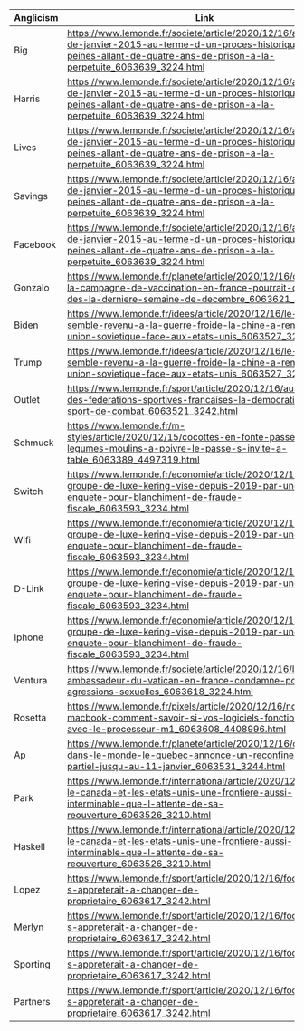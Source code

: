 | Anglicism | Link |
|-----------|------|
| Big | https://www.lemonde.fr/societe/article/2020/12/16/attentats-de-janvier-2015-au-terme-d-un-proces-historique-des-peines-allant-de-quatre-ans-de-prison-a-la-perpetuite_6063639_3224.html |
| Harris | https://www.lemonde.fr/societe/article/2020/12/16/attentats-de-janvier-2015-au-terme-d-un-proces-historique-des-peines-allant-de-quatre-ans-de-prison-a-la-perpetuite_6063639_3224.html |
| Lives | https://www.lemonde.fr/societe/article/2020/12/16/attentats-de-janvier-2015-au-terme-d-un-proces-historique-des-peines-allant-de-quatre-ans-de-prison-a-la-perpetuite_6063639_3224.html |
| Savings | https://www.lemonde.fr/societe/article/2020/12/16/attentats-de-janvier-2015-au-terme-d-un-proces-historique-des-peines-allant-de-quatre-ans-de-prison-a-la-perpetuite_6063639_3224.html |
| Facebook | https://www.lemonde.fr/societe/article/2020/12/16/attentats-de-janvier-2015-au-terme-d-un-proces-historique-des-peines-allant-de-quatre-ans-de-prison-a-la-perpetuite_6063639_3224.html |
| Gonzalo | https://www.lemonde.fr/planete/article/2020/12/16/covid-19-la-campagne-de-vaccination-en-france-pourrait-debuter-des-la-derniere-semaine-de-decembre_6063621_3244.html |
| Biden | https://www.lemonde.fr/idees/article/2020/12/16/le-monde-semble-revenu-a-la-guerre-froide-la-chine-a-remplace-l-union-sovietique-face-aux-etats-unis_6063527_3232.html |
| Trump | https://www.lemonde.fr/idees/article/2020/12/16/le-monde-semble-revenu-a-la-guerre-froide-la-chine-a-remplace-l-union-sovietique-face-aux-etats-unis_6063527_3232.html |
| Outlet | https://www.lemonde.fr/sport/article/2020/12/16/au-sein-des-federations-sportives-francaises-la-democratie-est-un-sport-de-combat_6063521_3242.html |
| Schmuck | https://www.lemonde.fr/m-styles/article/2020/12/15/cocottes-en-fonte-passe-legumes-moulins-a-poivre-le-passe-s-invite-a-table_6063389_4497319.html |
| Switch | https://www.lemonde.fr/economie/article/2020/12/16/le-groupe-de-luxe-kering-vise-depuis-2019-par-une-enquete-pour-blanchiment-de-fraude-fiscale_6063593_3234.html |
| Wifi | https://www.lemonde.fr/economie/article/2020/12/16/le-groupe-de-luxe-kering-vise-depuis-2019-par-une-enquete-pour-blanchiment-de-fraude-fiscale_6063593_3234.html |
| D-Link | https://www.lemonde.fr/economie/article/2020/12/16/le-groupe-de-luxe-kering-vise-depuis-2019-par-une-enquete-pour-blanchiment-de-fraude-fiscale_6063593_3234.html |
| Iphone | https://www.lemonde.fr/economie/article/2020/12/16/le-groupe-de-luxe-kering-vise-depuis-2019-par-une-enquete-pour-blanchiment-de-fraude-fiscale_6063593_3234.html |
| Ventura | https://www.lemonde.fr/societe/article/2020/12/16/l-ancien-ambassadeur-du-vatican-en-france-condamne-pour-agressions-sexuelles_6063618_3224.html |
| Rosetta | https://www.lemonde.fr/pixels/article/2020/12/16/nouveaux-macbook-comment-savoir-si-vos-logiciels-fonctionnent-avec-le-processeur-m1_6063608_4408996.html |
| Ap | https://www.lemonde.fr/planete/article/2020/12/16/covid-19-dans-le-monde-le-quebec-annonce-un-reconfinement-partiel-jusqu-au-11-janvier_6063531_3244.html |
| Park | https://www.lemonde.fr/international/article/2020/12/16/entre-le-canada-et-les-etats-unis-une-frontiere-aussi-interminable-que-l-attente-de-sa-reouverture_6063526_3210.html |
| Haskell | https://www.lemonde.fr/international/article/2020/12/16/entre-le-canada-et-les-etats-unis-une-frontiere-aussi-interminable-que-l-attente-de-sa-reouverture_6063526_3210.html |
| Lopez | https://www.lemonde.fr/sport/article/2020/12/16/football-lille-s-appreterait-a-changer-de-proprietaire_6063617_3242.html |
| Merlyn | https://www.lemonde.fr/sport/article/2020/12/16/football-lille-s-appreterait-a-changer-de-proprietaire_6063617_3242.html |
| Sporting | https://www.lemonde.fr/sport/article/2020/12/16/football-lille-s-appreterait-a-changer-de-proprietaire_6063617_3242.html |
| Partners | https://www.lemonde.fr/sport/article/2020/12/16/football-lille-s-appreterait-a-changer-de-proprietaire_6063617_3242.html |
